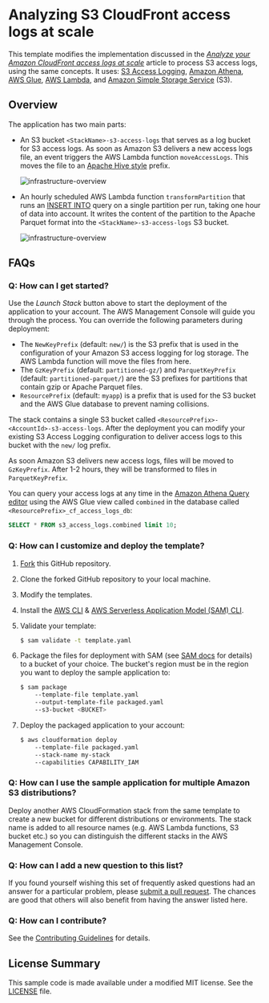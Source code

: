 # Analyzing S3 CloudFront access logs at scale

This template modifies the implementation discussed in the [_Analyze your Amazon CloudFront access logs at scale_](https://aws.amazon.com/blogs/big-data/analyze-your-amazon-cloudfront-access-logs-at-scale/) article to process S3 access logs, using the same concepts.
It uses:
[S3 Access Logging](https://docs.aws.amazon.com/AmazonS3/latest/dev/ServerLogs.html),
[Amazon Athena](https://aws.amazon.com/athena/),
[AWS Glue](https://aws.amazon.com/glue/),
[AWS Lambda](https://aws.amazon.com/lambda/), and
[Amazon Simple Storage Service](https://aws.amazon.com/s3/) (S3).

## Overview

The application has two main parts:

- An S3 bucket `<StackName>-s3-access-logs` that serves as a log bucket for S3 access logs. As soon as Amazon S3 delivers a new access logs file, an event triggers the AWS Lambda function `moveAccessLogs`. This moves the file to an [Apache Hive style](https://cwiki.apache.org/confluence/display/Hive/LanguageManual+DDL#LanguageManualDDL-AlterPartition) prefix.

    ![infrastructure-overview](images/moveAccessLogs.png)

- An hourly scheduled AWS Lambda function `transformPartition` that runs an [INSERT INTO](https://docs.aws.amazon.com/athena/latest/ug/insert-into.html) query on a single partition per run, taking one hour of data into account. It writes the content of the partition to the Apache Parquet format into the `<StackName>-s3-access-logs` S3 bucket.

    ![infrastructure-overview](images/transformPartition.png)

## FAQs

### Q: How can I get started?

Use the _Launch Stack_ button above to start the deployment of the application to your account. The AWS Management Console will guide you through the process. You can override the following parameters during deployment:

- The `NewKeyPrefix` (default: `new/`) is the S3 prefix that is used in the configuration of your Amazon S3 access logging for log storage. The AWS Lambda function will move the files from here.
- The `GzKeyPrefix` (default: `partitioned-gz/`) and `ParquetKeyPrefix` (default: `partitioned-parquet/`) are the S3 prefixes for partitions that contain gzip or Apache Parquet files.
- `ResourcePrefix` (default: `myapp`) is a prefix that is used for the S3 bucket and the AWS Glue database to prevent naming collisions.

The stack contains a single S3 bucket called `<ResourcePrefix>-<AccountId>-s3-access-logs`. After the deployment you can modify your existing S3 Access Logging configuration to deliver access logs to this bucket with the `new/` log prefix.

As soon Amazon S3 delivers new access logs, files will be moved to `GzKeyPrefix`. After 1-2 hours, they will be transformed to files in `ParquetKeyPrefix`.

You can query your access logs at any time in the [Amazon Athena Query editor](https://console.aws.amazon.com/athena/home#query) using the AWS Glue view called `combined` in the database called `<ResourcePrefix>_cf_access_logs_db`:

```sql
SELECT * FROM s3_access_logs.combined limit 10;
```

### Q: How can I customize and deploy the template?

1. [Fork](https://https://github.com/guy-remarkety/amazon-s3-access-logs-queries#fork-destination-box) this GitHub repository.
2. Clone the forked GitHub repository to your local machine.
3. Modify the templates.
4. Install the [AWS CLI](https://docs.aws.amazon.com/cli/latest/userguide/installing.html)
    & [AWS Serverless Application Model (SAM) CLI](https://docs.aws.amazon.com/serverless-application-model/latest/developerguide/serverless-sam-cli-install.html).
5. Validate your template:

    ```sh
    $ sam validate -t template.yaml
    ```

6. Package the files for deployment with SAM (see [SAM docs](https://docs.aws.amazon.com/serverless-application-model/latest/developerguide/serverless-deploying.html) for details) to a bucket of your choice. The bucket's region must be in the region you want to deploy the sample application to:

    ```sh
    $ sam package
        --template-file template.yaml
        --output-template-file packaged.yaml
        --s3-bucket <BUCKET>
    ```

7. Deploy the packaged application to your account:

    ```sh
    $ aws cloudformation deploy
        --template-file packaged.yaml
        --stack-name my-stack
        --capabilities CAPABILITY_IAM
    ```

### Q: How can I use the sample application for multiple Amazon S3 distributions?

Deploy another AWS CloudFormation stack from the same template to create a new bucket for different distributions or environments. The stack name is added to all resource names (e.g. AWS Lambda functions, S3 bucket etc.) so you can distinguish the different stacks in the AWS Management Console.

### Q: How can I add a new question to this list?

If you found yourself wishing this set of frequently asked questions had an answer for a particular problem, please [submit a pull request](https://help.github.com/articles/creating-a-pull-request-from-a-fork/). The chances are good that others will also benefit from having the answer listed here.

### Q: How can I contribute?

See the [Contributing Guidelines](https://github.com/aws-samples/amazon-cloudfront-access-logs-queries/blob/master/CONTRIBUTING.md) for details.

## License Summary

This sample code is made available under a modified MIT license. See the [LICENSE](https://github.com/aws-samples/amazon-cloudfront-access-logs-queries/blob/master/LICENSE) file.
